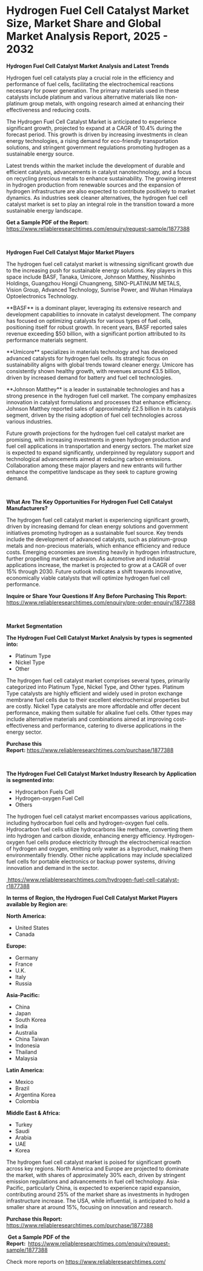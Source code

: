 <p><h1>Hydrogen Fuel Cell Catalyst Market Size, Market Share and Global Market Analysis Report, 2025 - 2032</h1></p><p><strong>Hydrogen Fuel Cell Catalyst Market Analysis and Latest Trends</strong></p>
<p><p>Hydrogen fuel cell catalysts play a crucial role in the efficiency and performance of fuel cells, facilitating the electrochemical reactions necessary for power generation. The primary materials used in these catalysts include platinum and various alternative materials like non-platinum group metals, with ongoing research aimed at enhancing their effectiveness and reducing costs.</p><p>The Hydrogen Fuel Cell Catalyst Market is anticipated to experience significant growth, projected to expand at a CAGR of 10.4% during the forecast period. This growth is driven by increasing investments in clean energy technologies, a rising demand for eco-friendly transportation solutions, and stringent government regulations promoting hydrogen as a sustainable energy source. </p><p>Latest trends within the market include the development of durable and efficient catalysts, advancements in catalyst nanotechnology, and a focus on recycling precious metals to enhance sustainability. The growing interest in hydrogen production from renewable sources and the expansion of hydrogen infrastructure are also expected to contribute positively to market dynamics. As industries seek cleaner alternatives, the hydrogen fuel cell catalyst market is set to play an integral role in the transition toward a more sustainable energy landscape.</p></p>
<p><strong>Get a Sample PDF of the Report:&nbsp;</strong> <a href="https://www.reliableresearchtimes.com/enquiry/request-sample/1877388?utm_campaign=3565&utm_medium=2&utm_source=Github&utm_content=ia&utm_term=07042025&utm_id=hydrogen-fuel-cell-catalyst">https://www.reliableresearchtimes.com/enquiry/request-sample/1877388</a></p>
<p>&nbsp;</p>
<p><strong>Hydrogen Fuel Cell Catalyst Major Market Players</strong></p>
<p><p>The hydrogen fuel cell catalyst market is witnessing significant growth due to the increasing push for sustainable energy solutions. Key players in this space include BASF, Tanaka, Umicore, Johnson Matthey, Nisshinbo Holdings, Guangzhou Hongji Chuangneng, SINO-PLATINUM METALS, Vision Group, Advanced Technology, Sunrise Power, and Wuhan Himalaya Optoelectronics Technology.</p><p>**BASF** is a dominant player, leveraging its extensive research and development capabilities to innovate in catalyst development. The company has focused on optimizing catalysts for various types of fuel cells, positioning itself for robust growth. In recent years, BASF reported sales revenue exceeding $50 billion, with a significant portion attributed to its performance materials segment.</p><p>**Umicore** specializes in materials technology and has developed advanced catalysts for hydrogen fuel cells. Its strategic focus on sustainability aligns with global trends toward cleaner energy. Umicore has consistently shown healthy growth, with revenues around €3.5 billion, driven by increased demand for battery and fuel cell technologies.</p><p>**Johnson Matthey** is a leader in sustainable technologies and has a strong presence in the hydrogen fuel cell market. The company emphasizes innovation in catalyst formulations and processes that enhance efficiency. Johnson Matthey reported sales of approximately £2.5 billion in its catalysis segment, driven by the rising adoption of fuel cell technologies across various industries.</p><p>Future growth projections for the hydrogen fuel cell catalyst market are promising, with increasing investments in green hydrogen production and fuel cell applications in transportation and energy sectors. The market size is expected to expand significantly, underpinned by regulatory support and technological advancements aimed at reducing carbon emissions. Collaboration among these major players and new entrants will further enhance the competitive landscape as they seek to capture growing demand.</p></p>
<p>&nbsp;</p>
<p><strong>What Are The Key Opportunities For Hydrogen Fuel Cell Catalyst Manufacturers?</strong></p>
<p><p>The hydrogen fuel cell catalyst market is experiencing significant growth, driven by increasing demand for clean energy solutions and government initiatives promoting hydrogen as a sustainable fuel source. Key trends include the development of advanced catalysts, such as platinum-group metals and non-precious materials, which enhance efficiency and reduce costs. Emerging economies are investing heavily in hydrogen infrastructure, further propelling market expansion. As automotive and industrial applications increase, the market is projected to grow at a CAGR of over 15% through 2030. Future outlook indicates a shift towards innovative, economically viable catalysts that will optimize hydrogen fuel cell performance.</p></p>
<p><strong>Inquire or Share Your Questions If Any Before Purchasing This Report:</strong> <a href="https://www.reliableresearchtimes.com/enquiry/pre-order-enquiry/1877388?utm_campaign=3565&utm_medium=2&utm_source=Github&utm_content=ia&utm_term=07042025&utm_id=hydrogen-fuel-cell-catalyst">https://www.reliableresearchtimes.com/enquiry/pre-order-enquiry/1877388</a></p>
<p>&nbsp;</p>
<p><strong>Market Segmentation</strong></p>
<p><strong>The Hydrogen Fuel Cell Catalyst Market Analysis by types is segmented into:</strong></p>
<p><ul><li>Platinum Type</li><li>Nickel Type</li><li>Other</li></ul></p>
<p><p>The hydrogen fuel cell catalyst market comprises several types, primarily categorized into Platinum Type, Nickel Type, and Other types. Platinum Type catalysts are highly efficient and widely used in proton exchange membrane fuel cells due to their excellent electrochemical properties but are costly. Nickel Type catalysts are more affordable and offer decent performance, making them suitable for alkaline fuel cells. Other types may include alternative materials and combinations aimed at improving cost-effectiveness and performance, catering to diverse applications in the energy sector.</p></p>
<p><strong>Purchase this Report:&nbsp;</strong><a href="https://www.reliableresearchtimes.com/purchase/1877388?utm_campaign=3565&utm_medium=2&utm_source=Github&utm_content=ia&utm_term=07042025&utm_id=hydrogen-fuel-cell-catalyst">https://www.reliableresearchtimes.com/purchase/1877388</a></p>
<p>&nbsp;</p>
<p><strong>The Hydrogen Fuel Cell Catalyst Market Industry Research by Application is segmented into:</strong></p>
<p><ul><li>Hydrocarbon Fuels Cell</li><li>Hydrogen-oxygen Fuel Cell</li><li>Others</li></ul></p>
<p><p>The hydrogen fuel cell catalyst market encompasses various applications, including hydrocarbon fuel cells and hydrogen-oxygen fuel cells. Hydrocarbon fuel cells utilize hydrocarbons like methane, converting them into hydrogen and carbon dioxide, enhancing energy efficiency. Hydrogen-oxygen fuel cells produce electricity through the electrochemical reaction of hydrogen and oxygen, emitting only water as a byproduct, making them environmentally friendly. Other niche applications may include specialized fuel cells for portable electronics or backup power systems, driving innovation and demand in the sector.</p></p>
<p><a href="https://www.reliableresearchtimes.com/hydrogen-fuel-cell-catalyst-r1877388?utm_campaign=3565&utm_medium=2&utm_source=Github&utm_content=ia&utm_term=07042025&utm_id=hydrogen-fuel-cell-catalyst">&nbsp;https://www.reliableresearchtimes.com/hydrogen-fuel-cell-catalyst-r1877388</a></p>
<p><strong>In terms of Region, the Hydrogen Fuel Cell Catalyst Market Players available by Region are:</strong></p>
<p>
    <p> <strong> North America: </strong>
        <ul>
            <li>United States</li>
            <li>Canada</li>
        </ul>
        </p> 
    <p> <strong> Europe: </strong>
        <ul>
            <li>Germany</li>
            <li>France</li>
            <li>U.K.</li>
            <li>Italy</li>
            <li>Russia</li>
        </ul>
        </p> 
    <p> <strong> Asia-Pacific: </strong>
        <ul>
            <li>China</li>
            <li>Japan</li>
            <li>South Korea</li>
            <li>India</li>
            <li>Australia</li>
            <li>China Taiwan</li>
            <li>Indonesia</li>
            <li>Thailand</li>
            <li>Malaysia</li>
        </ul>
        </p> 
    <p> <strong> Latin America: </strong>
        <ul>
            <li>Mexico</li>
            <li>Brazil</li>
            <li>Argentina Korea</li>
            <li>Colombia</li>
        </ul>
        </p> 
    <p> <strong> Middle East & Africa: </strong>
        <ul>
            <li>Turkey</li>
            <li>Saudi</li>
            <li>Arabia</li>
            <li>UAE</li>
            <li>Korea</li>
        </ul>
    </p>
    </p>
<p><p>The hydrogen fuel cell catalyst market is poised for significant growth across key regions. North America and Europe are projected to dominate the market, with shares of approximately 30% each, driven by stringent emission regulations and advancements in fuel cell technology. Asia-Pacific, particularly China, is expected to experience rapid expansion, contributing around 25% of the market share as investments in hydrogen infrastructure increase. The USA, while influential, is anticipated to hold a smaller share at around 15%, focusing on innovation and research.</p></p>
<p><strong>Purchase this Report: </strong><a href="https://www.reliableresearchtimes.com/purchase/1877388?utm_campaign=3565&utm_medium=2&utm_source=Github&utm_content=ia&utm_term=07042025&utm_id=hydrogen-fuel-cell-catalyst">https://www.reliableresearchtimes.com/purchase/1877388</a></p>
<p>&nbsp;<strong>Get a Sample PDF of the Report:&nbsp;&nbsp;</strong><a href="https://www.reliableresearchtimes.com/enquiry/request-sample/1877388?utm_campaign=3565&utm_medium=2&utm_source=Github&utm_content=ia&utm_term=07042025&utm_id=hydrogen-fuel-cell-catalyst">https://www.reliableresearchtimes.com/enquiry/request-sample/1877388</a></p>
<p><strong></strong></p>
<p>Check more reports on <a href="https://www.reliableresearchtimes.com/?utm_campaign=3565&utm_medium=2&utm_source=Github&utm_content=ia&utm_term=07042025&utm_id=hydrogen-fuel-cell-catalyst">https://www.reliableresearchtimes.com/</a></p>